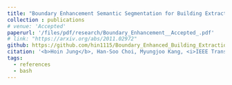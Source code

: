```yaml
---
title: "Boundary Enhancement Semantic Segmentation for Building Extraction from Remote Sensed Image"
collection : publications
# venue: 'Accepted'
paperurl: '/files/pdf/research/Boundary_Enhancement__Accepted_.pdf'
# link: "https://arxiv.org/abs/2011.02972"
github: https://github.com/hin1115/Boundary_Enhanced_Building_Extraction
citation: '<b>Hoin Jung</b>, Han-Soo Choi, Myungjoo Kang, <i>IEEE Transactions on Geoscience and Remote sensing</i>'
tags:
  - references
  - bash
---
```

